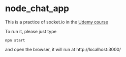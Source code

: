 # node_chat_app

This is a practice of socket.io in the [Udemy course](https://www.udemy.com/the-complete-nodejs-developer-course-2/)

To run it, please just type
```
npm start
```
and open the browser, it will run at http://localhost:3000/